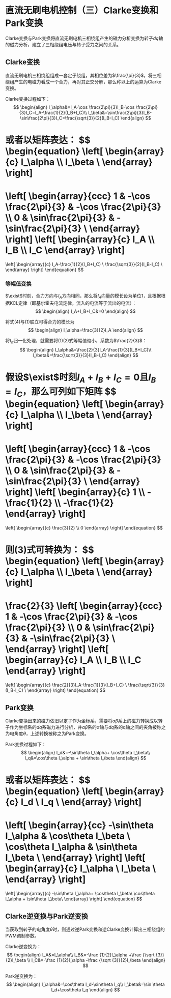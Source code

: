 # 直流无刷电机控制（三）Clarke变换和Park变换

Clarke变换与Park变换将直流无刷电机三相绕组产生的磁力分析变换为转子$dq$轴的磁力分析，建立了三相绕组电压与转子受力之间的关系。

## Clarke变换

直流无刷电机三相绕组组成一套定子绕组，其相位差为$\frac{\pi}{3}$，将三相绕组产生的电磁力看成一个合力，再对其正交分解，那么称以上的运算为Clarke变换。

Clarke变换过程如下：
$$
\begin{align}
I_\alpha&=I_A-\cos \frac{2\pi}{3}I_B-\cos \frac{2\pi}{3}I_C=I_A-\frac{1}{2}(I_B+I_C)\\
I_\beta&=\sin\frac{2\pi}{3}I_B-\sin\frac{2\pi}{3}I_C=\frac{\sqrt{3}}{2}(I_B-I_C)
\end{align}
$$

或者以矩阵表达：
$$
\begin{equation}
\left[
\begin{array}{c}
   I_\alpha \\\\
   I_\beta \\
\end{array}
\right]
=
\left[
\begin{array}{ccc}
    1 & -\cos \frac{2\pi}{3} & -\cos \frac{2\pi}{3} \\\\
    0 & \sin\frac{2\pi}{3}   & -\sin\frac{2\pi}{3}  \\
\end{array}
\right]
\left[
\begin{array}{c}
    I_A \\\\
    I_B \\\\
    I_C
\end{array}
\right]
=
\left[
\begin{array}{c}
    I_A-\frac{1}{2}(I_B+I_C) \\
    \frac{\sqrt{3}}{2}(I_B-I_C) \\
\end{array}
\right]
\end{equation}
$$

### 等幅值变换

$\exist$时刻，合力方向与$I_A$方向相同，那么将$I_A$向量的模长设为单位1，且根据根据KCL定律（即基尔霍夫电流定律，流入的电流等于流出的电流）：
$$
\begin{align}
I_A+I_B+I_C&=0
\end{align}
$$

将式(4)与(1)联立可得合力的模长为
$$
\begin{align}
I_\alpha=\frac{3}{2}I_A
\end{align}
$$

将$I_\alpha$归一化处理，就需要将(1)(2)式等幅值缩小，系数为$\frac{2}{3}$：
$$
\begin{align}
I_\alpha&=\frac{2}{3}I_A-\frac{1}{3}(I_B+I_C)\\
I_\beta&=\frac{\sqrt{3}}{3}(I_B-I_C)
\end{align}
$$

假设$\exist$时刻$I_A+I_B+I_C=0$且$I_B=I_C$，那么可列如下矩阵
$$
\begin{equation}
\left[
\begin{array}{c}
   I_\alpha \\\\
   I_\beta \\
\end{array}
\right]
=
\left[
\begin{array}{ccc}
    1 & -\cos \frac{2\pi}{3} & -\cos \frac{2\pi}{3} \\\\
    0 & \sin\frac{2\pi}{3}   & -\sin\frac{2\pi}{3}  \\
\end{array}
\right]
\left[
\begin{array}{c}
    1 \\\\
    -\frac{1}{2} \\\\
    -\frac{1}{2}
\end{array}
\right]
=
\left[
\begin{array}{c}
   \frac{3}{2} \\\\
   0
\end{array}
\right]
\end{equation}
$$

则(3)式可转换为：
$$
\begin{equation}
\left[
\begin{array}{c}
   I_\alpha \\\\
   I_\beta \\
\end{array}
\right]
=
\frac{2}{3}
\left[
\begin{array}{ccc}
    1 & -\cos \frac{2\pi}{3} & -\cos \frac{2\pi}{3} \\\\
    0 & \sin\frac{2\pi}{3}   & -\sin\frac{2\pi}{3}  \\
\end{array}
\right]
\left[
\begin{array}{c}
    I_A \\\\
    I_B \\\\
    I_C
\end{array}
\right]
=
\left[
\begin{array}{c}
    \frac{2}{3}I_A-\frac{1}{3}(I_B+I_C) \\
    \frac{\sqrt{3}}{3}(I_B-I_C) \\
\end{array}
\right]
\end{equation}
$$

## Park变换

Clarke变换出来的磁力依旧以定子作为坐标系，需要将$\alpha\beta$系上的磁力转换成以转子作为坐标系的$dq$系磁力进行分析，并$\alpha\beta$系的$\alpha$轴与$dq$系的q轴之间的夹角被称之为电角度$\theta$，上述转换被称之为Park变换。

Park变换过程如下：
$$
\begin{align}
I_d&=-\sin\theta I_\alpha+ \cos\theta I_\beta\\
I_q&=\cos\theta I_\alpha + \sin\theta I_\beta
\end{align}
$$

或者以矩阵表达：
$$
\begin{equation}
\left[
\begin{array}{c}
   I_d \\
   I_q \\
\end{array}
\right]
=
\left[
\begin{array}{cc}
    -\sin\theta I_\alpha & \cos\theta I_\beta \\
    \cos\theta I_\alpha  & \sin\theta I_\beta \\
\end{array}
\right]
\left[
\begin{array}{c}
    I_\alpha \\
    I_\beta \\
\end{array}
\right]
=
\left[
\begin{array}{c}
    -\sin\theta I_\alpha+ \cos\theta I_\beta\\
    \cos\theta I_\alpha + \sin\theta I_\beta\\
\end{array}
\right]
\end{equation}
$$

## Clarke逆变换与Park逆变换

当获取到转子的电角度$\theta$时，则通过逆Park变换和逆Clarke变换计算出三相绕组的PWM调制参数。

Clarke逆变换为：
$$
\begin{align}
I_A&=I_\alpha\\
I_B&=-\frac {1}{2}I_\alpha +\frac {\sqrt {3}}{2}I_\beta \\
I_C&=-\frac {1}{2}I_\alpha -\frac {\sqrt {3}}{2}I_\beta
\end{align}
$$

Park逆变换为：
$$
\begin{align}
I_\alpha&=\cos\theta I_d-\sin\theta I_q\\
I_\beta&=\sin \theta I_d+\cos\theta I_q
\end{align}
$$
